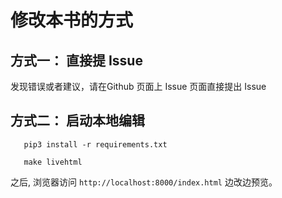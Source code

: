 # 修改本书的方式

## 方式一： 直接提 Issue
发现错误或者建议，请在Github 页面上 Issue 页面直接提出 Issue

## 方式二： 启动本地编辑
```
   pip3 install -r requirements.txt 

   make livehtml
```

之后, 浏览器访问 `http://localhost:8000/index.html` 边改边预览。
